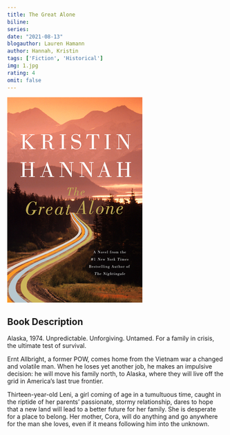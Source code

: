 ```yaml
---
title: The Great Alone
biline:
series:
date: "2021-08-13"
blogauthor: Lauren Hamann
author: Hannah, Kristin
tags: ['Fiction', 'Historical']
img: 1.jpg
rating: 4
omit: false
---
```


![Book Cover](1.jpg)


## Book Description

Alaska, 1974.
Unpredictable. Unforgiving. Untamed.
For a family in crisis, the ultimate test of survival.

Ernt Allbright, a former POW, comes home from the Vietnam war a changed and volatile man. When he loses yet another job, he makes an impulsive decision: he will move his family north, to Alaska, where they will live off the grid in America’s last true frontier.

Thirteen-year-old Leni, a girl coming of age in a tumultuous time, caught in the riptide of her parents’ passionate, stormy relationship, dares to hope that a new land will lead to a better future for her family. She is desperate for a place to belong. Her mother, Cora, will do anything and go anywhere for the man she loves, even if it means following him into the unknown.